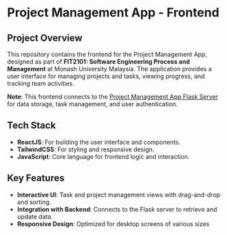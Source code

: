 # Project Management App - Frontend

## Project Overview
This repository contains the frontend for the Project Management App, designed as part of **FIT2101: Software Engineering Process and Management** at Monash University Malaysia. The application provides a user interface for managing projects and tasks, viewing progress, and tracking team activities.

**Note**: This frontend connects to the [Project Management App Flask Server](https://github.com/NotHLee/FIT2101-Flask-Server.git) for data storage, task management, and user authentication.

## Tech Stack
- **ReactJS**: For building the user interface and components.
- **TailwindCSS**: For styling and responsive design.
- **JavaScript**: Core language for frontend logic and interaction.

## Key Features
- **Interactive UI**: Task and project management views with drag-and-drop and sorting.
- **Integration with Backend**: Connects to the Flask server to retrieve and update data.
- **Responsive Design**: Optimized for desktop screens of various sizes
